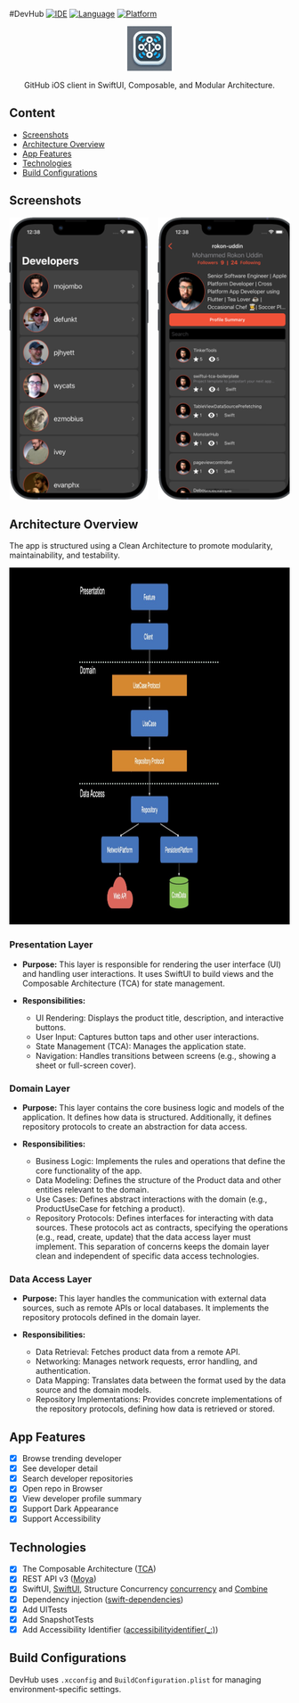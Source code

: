 #DevHub
[![IDE](https://img.shields.io/badge/Xcode-15.4-blue.svg)](https://developer.apple.com/xcode/)
[![Language](https://img.shields.io/badge/swift-5.9-orange.svg)](https://swift.org)
[![Platform](https://img.shields.io/badge/iOS-16-green.svg)](https://developer.apple.com/ios/)
<p align="center">
  <img src="https://github.com/rokon-uddin/DevHub/blob/main/screenshots/logo.jpeg" alt="DevHub Logo" height="80" >
</p>

<p align="center">
  GitHub iOS client in SwiftUI, Composable, and Modular Architecture.
</p>

## Content
- [Screenshots](#screenshots)
- [Architecture Overview](#architecture-overview)
- [App Features](#app-features)
- [Technologies](#technologies)
- [Build Configurations](#build-configurations)

## Screenshots

<pre>
<img alt="trending_developer" src="https://github.com/rokon-uddin/DevHub/blob/main/screenshots/home.png?raw=true" width="250">&nbsp; <img alt="developer_detail" src="https://github.com/rokon-uddin/DevHub/blob/main/screenshots/repos.png?raw=true" width="250">&nbsp; <img alt="repository_detail" src="https://github.com/rokon-uddin/DevHub/blob/main/screenshots/repo.png?raw=true" width="250">&nbsp; <img alt="profile_summary" src="https://github.com/rokon-uddin/DevHub/blob/main/screenshots/summary.png?raw=true" width="250">&nbsp;</pre>

## Architecture Overview

The app is structured using a Clean Architecture to promote modularity, maintainability, and testability.

<p align="center">
    <img alt="Clean Architecture" src="https://github.com/rokon-uddin/DevHub/blob/main/screenshots/clean.jpeg?raw=true" height="640">
</p>

### Presentation Layer
* **Purpose:** This layer is responsible for rendering the user interface (UI) and handling user interactions. It uses SwiftUI to build views and the Composable Architecture (TCA) for state management.

* **Responsibilities:**
	* UI Rendering: Displays the product title, description, and interactive buttons.
	* User Input: Captures button taps and other user interactions.
	* State Management (TCA): Manages the application state.
	* Navigation: Handles transitions between screens (e.g., showing a sheet or full-screen cover).
	
### Domain Layer
* **Purpose:** This layer contains the core business logic and models of the application. It defines how data is structured. Additionally, it defines repository protocols to create an abstraction for data access.

* **Responsibilities:**
	* Business Logic: Implements the rules and operations that define the core functionality of the app.
	* Data Modeling: Defines the structure of the Product data and other entities relevant to the domain.
	* Use Cases: Defines abstract interactions with the domain (e.g., ProductUseCase for fetching a product).
	* Repository Protocols: Defines interfaces for interacting with data sources. These protocols act as contracts, specifying the operations (e.g., read, create, update) that the data access layer must implement. This separation of concerns keeps the domain layer clean and independent of specific data access technologies.

### Data Access Layer
* **Purpose:** This layer handles the communication with external data sources, such as remote APIs or local databases. It implements the repository protocols defined in the domain layer.

* **Responsibilities:**
	* Data Retrieval: Fetches product data from a remote API.
	* Networking: Manages network requests, error handling, and authentication.
	* Data Mapping: Translates data between the format used by the data source and the domain models.
	* Repository Implementations: Provides concrete implementations of the repository protocols, defining how data is retrieved or stored.


## App Features
- [x] Browse trending developer
- [x] See developer detail
- [x] Search developer repositories
- [x] Open repo in Browser
- [x] View developer profile summary
- [x] Support Dark Appearance
- [x] Support Accessibility

## Technologies
- [x] The Composable Architecture ([TCA](https://github.com/pointfreeco/swift-composable-architecture))
- [x] REST API v3 ([Moya](https://github.com/Moya/Moya))
- [x] SwiftUI, [SwiftUI](https://developer.apple.com/xcode/swiftui/), Structure Concurrency [concurrency](https://developer.apple.com/documentation/swift/concurrency/) and [Combine](https://developer.apple.com/documentation/combine)
- [x] Dependency injection ([swift-dependencies](https://github.com/pointfreeco/swift-dependencies))
- [x] Add UITests
- [x] Add SnapshotTests
- [x] Add Accessibility Identifier ([accessibilityidentifier(_:)](https://developer.apple.com/documentation/swiftui/view/accessibilityidentifier(_:)))

## Build Configurations
DevHub uses `.xcconfig` and `BuildConfiguration.plist` for managing environment-specific settings.

